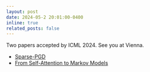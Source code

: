 ```yaml
---
layout: post
date: 2024-05-2 20:01:00-0400
inline: true
related_posts: false
---
```


Two papers accepted by ICML 2024. See you at Vienna.
- [Sparse-PGD](https://arxiv.org/abs/2405.05075)
- [From Self-Attention to Markov Models](https://arxiv.org/abs/2402.13512)